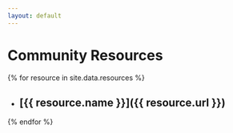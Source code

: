```yaml
---
layout: default
---
```

# Community Resources
{% for resource in site.data.resources %}
-   ## [{{ resource.name }}]({{ resource.url }})
{% endfor %}
<!-- Suggestion for making this a list
* 
* - title: Chattanooga Open Device Lab
* 	url: http://chadevicelab.org
* 	description: "The Chattanooga Open Device Lab is a free resource for Chattanooga’s design and development community sponsored by Easy Designs and made possible by generous donations from the community. At the lab, members can test their work on a wide range of devices to see how well it looks and functions. We also provide access to over 500 virtualized browser/OS combinations via BrowserStack."
* 	
* -->

